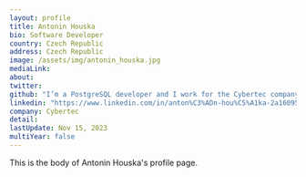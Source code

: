 ```yaml
---
layout: profile
title: Antonin Houska
bio: Software Developer
country: Czech Republic
address: Czech Republic
image: /assets/img/antonin_houska.jpg
mediaLink: 
about:
twitter:
github: "I’m a PostgreSQL developer and I work for the Cybertec company. In my previous job I was a DBA of some DB2 servers and I was always curious how databases work from the inside. Thus I naturally became interested in open source databases. And since PostgreSQL is declared to be the most advanced open source database, I focussed on it. When working on a feature that needs to be split into multiple diff files, I create one branch per diff and use a shell script to compare the “adjacent” branches and to generate the diffs. Other scripts take care of merging (both local and upstream) changes into the individual branches. "
linkedin: "https://www.linkedin.com/in/anton%C3%ADn-hou%C5%A1ka-2a160951/"
company: Cybertec
detail:
lastUpdate: Nov 15, 2023
multiYear: false
---
```


This is the body of Antonin Houska's profile page.
